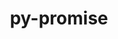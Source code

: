 ---
title: "py-promise"
layout: cache
categories: [package, develop-2023-11-19]
meta: {"versions": ["2.3"], "compilers": ["gcc@=11.3.0"], "oss": ["ubuntu22.04"], "platforms": ["linux"], "targets": ["x86_64_v3"], "stacks": ["ml-linux-x86_64-cpu", "ml-linux-x86_64-cuda", "ml-linux-x86_64-rocm", "root"], "num_specs": 1, "num_specs_by_stack": {"ml-linux-x86_64-cuda": 1, "ml-linux-x86_64-cpu": 1, "root": 1, "ml-linux-x86_64-rocm": 1}}
spec_details: [{"hash": "apf4jyp2fzfe3t3mzdjyeu2spnljww5i", "compiler": "gcc@=11.3.0", "versions": ["2.3"], "os": "ubuntu22.04", "platform": "linux", "target": "x86_64_v3", "variants": ["build_system=python_pip"], "stacks": ["ml-linux-x86_64-cuda", "ml-linux-x86_64-cpu", "root", "ml-linux-x86_64-rocm"], "size": "-", "tarball": "https://binaries.spack.io/releases/develop-2023-11-19/build_cache/linux-ubuntu22.04-x86_64_v3/gcc-11.3.0/py-promise-2.3/linux-ubuntu22.04-x86_64_v3-gcc-11.3.0-py-promise-2.3-apf4jyp2fzfe3t3mzdjyeu2spnljww5i.spack"}]
---